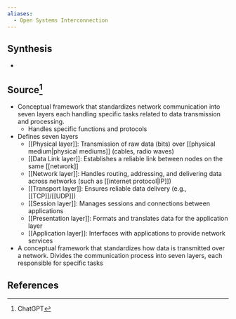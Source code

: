 ```yaml
---
aliases:
  - Open Systems Interconnection
---
```

## Synthesis
- 
## Source[^1]
- Conceptual framework that standardizes network communication into seven layers each handling specific tasks related to data transmission and processing.
	- Handles specific functions and protocols
- Defines seven layers
	- [[Physical layer]]: Transmission of raw data (bits) over [[physical medium|physical mediums]] (cables, radio waves)
	- [[Data Link layer]]: Establishes a reliable link between nodes on the same [[network]]
	- [[Network layer]]: Handles routing, addressing, and delivering data across networks (such as [[internet protocol|IP]])
	- [[Transport layer]]: Ensures reliable data delivery (e.g., [[TCP]]/[[UDP]])
	- [[Session layer]]: Manages sessions and connections between applications
	- [[Presentation layer]]: Formats and translates data for the application layer
	- [[Application layer]]: Interfaces with applications to provide network services
- A conceptual framework that standardizes how data is transmitted over a network. Divides the communication process into seven layers, each responsible for specific tasks
## References

[^1]: ChatGPT